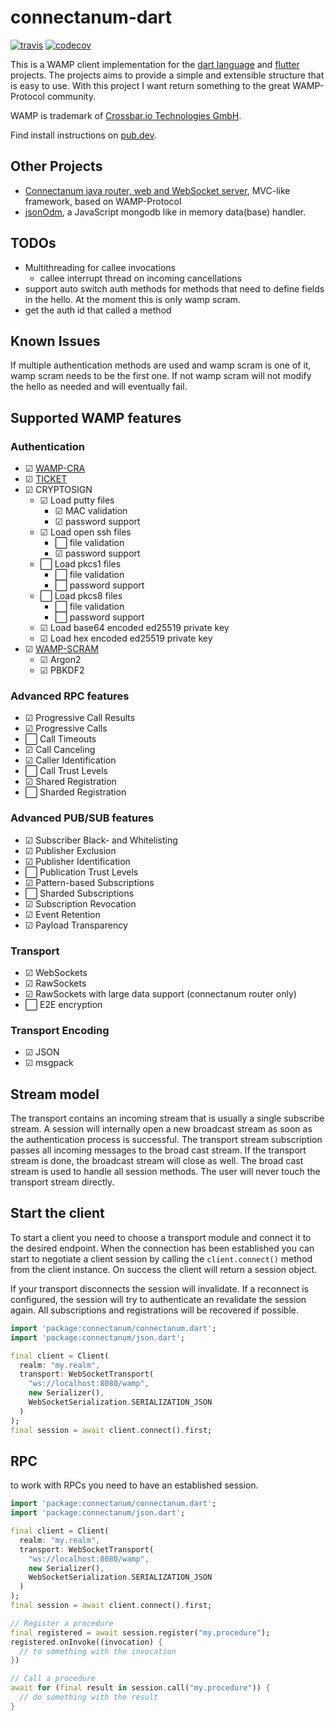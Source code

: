 # connectanum-dart

[![travis](https://api.travis-ci.com/konsultaner/connectanum-dart.svg)](https://travis-ci.com/github/konsultaner/connectanum-dart)
[![codecov](https://codecov.io/gh/konsultaner/connectanum-dart/branch/master/graph/badge.svg)](https://codecov.io/gh/konsultaner/connectanum-dart)

This is a WAMP client implementation for the [dart language](https://dart.dev/) and [flutter](https://flutter.dev/) projects. 
The projects aims to provide a simple and extensible structure that is easy to use.
With this project I want return something to the great WAMP-Protocol community.

WAMP is trademark of [Crossbar.io Technologies GmbH](https://crossbario.com/).

Find install instructions on [pub.dev](https://pub.dev/packages/connectanum).

## Other Projects

- [Connectanum java router, web and WebSocket server](https://connectanum.com), MVC-like framework, based on WAMP-Protocol
- [jsonOdm](https://github.com/konsultaner/jsonOdm), a JavaScript mongodb like in memory data(base) handler.  

## TODOs

- Multithreading for callee invocations
    - callee interrupt thread on incoming cancellations
- support auto switch auth methods for methods that need to define fields in the hello. At the moment this is only wamp scram.
- get the auth id that called a method

## Known Issues

If multiple authentication methods are used and wamp scram is one of it, wamp scram
needs to be the first one. If not wamp scram will not modify the hello as needed and will
eventually fail.

## Supported WAMP features

### Authentication

- ☑ [WAMP-CRA](https://wamp-proto.org/_static/gen/wamp_latest.html#wampcra)
- ☑ [TICKET](https://wamp-proto.org/_static/gen/wamp_latest.html#ticketauth)
- ☑ CRYPTOSIGN
    - ☑ Load putty files
        - ☑ MAC validation
        - ☑ password support
    - ☑ Load open ssh files
        - ⬜ file validation
        - ☑ password support
    - ⬜ Load pkcs1 files
        - ⬜ file validation
        - ⬜ password support
    - ⬜ Load pkcs8 files
        - ⬜ file validation
        - ⬜ password support
    - ☑ Load base64 encoded ed25519 private key
    - ☑ Load hex encoded ed25519 private key
- ☑ [WAMP-SCRAM](https://wamp-proto.org/_static/gen/wamp_latest.html#wamp-scram)
    - ☑ Argon2
    - ☑ PBKDF2

### Advanced RPC features

- ☑ Progressive Call Results
- ☑ Progressive Calls
- ⬜ Call Timeouts
- ☑ Call Canceling
- ☑ Caller Identification
- ⬜ Call Trust Levels
- ☑ Shared Registration
- ⬜ Sharded Registration

### Advanced PUB/SUB features

- ☑ Subscriber Black- and Whitelisting
- ☑ Publisher Exclusion
- ☑ Publisher Identification
- ⬜ Publication Trust Levels
- ☑ Pattern-based Subscriptions
- ⬜ Sharded Subscriptions
- ☑ Subscription Revocation
- ☑ Event Retention
- ☑ Payload Transparency

### Transport

- ☑ WebSockets
- ☑ RawSockets
- ☑ RawSockets with large data support (connectanum router only)
- ⬜ E2E encryption

### Transport Encoding

- ☑ JSON
- ☑ msgpack

## Stream model

The transport contains an incoming stream that is usually a single subscribe stream. A session will internally
open a new broadcast stream as soon as the authentication process is successful. The transport stream subscription
passes all incoming messages to the broad cast stream. If the transport stream is done, the broadcast stream will close
as well. The broad cast stream is used to handle all session methods. The user will never touch the transport stream
directly.

## Start the client

To start a client you need to choose a transport module and connect it to the desired endpoint.
When the connection has been established you can start to negotiate a client session by calling
the `client.connect()` method from the client instance. On success the client will return a
session object.

If your transport disconnects the session will invalidate. If a reconnect is configured, the session
will try to authenticate an revalidate the session again. All subscriptions and registrations will
be recovered if possible.

```dart
import 'package:connectanum/connectanum.dart';
import 'package:connectanum/json.dart';

final client = Client(
  realm: "my.realm",
  transport: WebSocketTransport(
    "ws://localhost:8080/wamp",
    new Serializer(),
    WebSocketSerialization.SERIALIZATION_JSON
  )
);
final session = await client.connect().first;
```

## RPC

to work with RPCs you need to have an established session. 

```dart
import 'package:connectanum/connectanum.dart';
import 'package:connectanum/json.dart';

final client = Client(
  realm: "my.realm",
  transport: WebSocketTransport(
    "ws://localhost:8080/wamp",
    new Serializer(),
    WebSocketSerialization.SERIALIZATION_JSON
  )
);
final session = await client.connect().first;

// Register a procedure
final registered = await session.register("my.procedure");
registered.onInvoke((invocation) {
  // to something with the invocation
})

// Call a procedure
await for (final result in session.call("my.procedure")) {
  // do something with the result
}
```